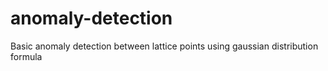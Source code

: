 # anomaly-detection
Basic anomaly detection between lattice points using gaussian distribution formula
